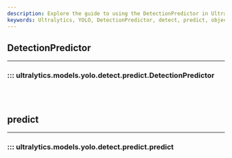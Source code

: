 ```yaml
---
description: Explore the guide to using the DetectionPredictor in Ultralytics YOLO. Learn how to predict, detect and analyze objects accurately.
keywords: Ultralytics, YOLO, DetectionPredictor, detect, predict, object detection, analysis
---
```


## DetectionPredictor
---
### ::: ultralytics.models.yolo.detect.predict.DetectionPredictor
<br><br>

## predict
---
### ::: ultralytics.models.yolo.detect.predict.predict
<br><br>
